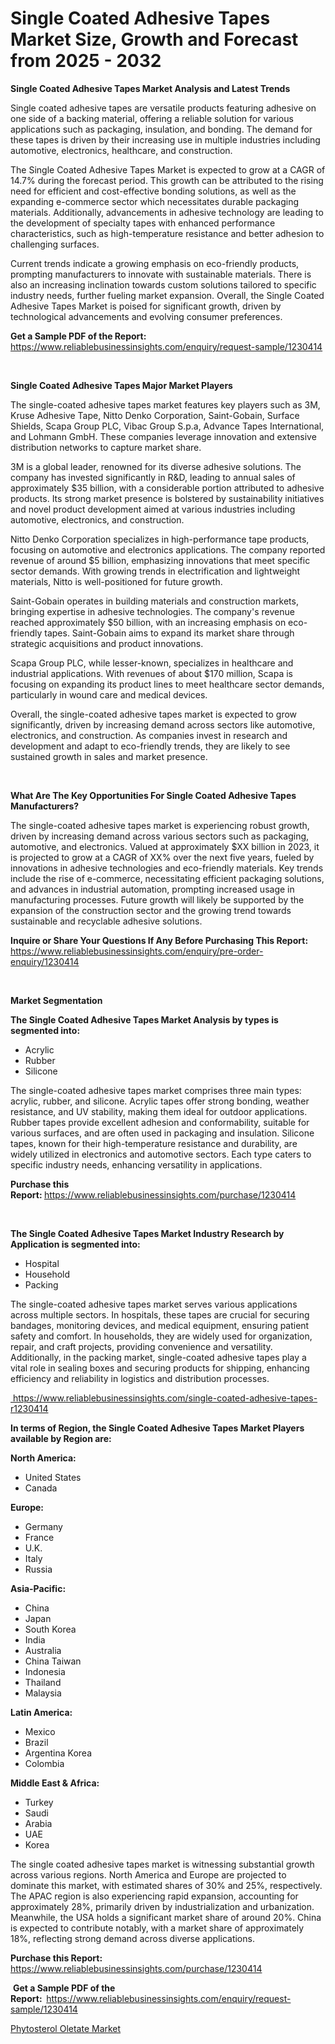 <p><h1>Single Coated Adhesive Tapes Market Size, Growth and Forecast from 2025 - 2032</h1></p><p><strong>Single Coated Adhesive Tapes Market Analysis and Latest Trends</strong></p>
<p><p>Single coated adhesive tapes are versatile products featuring adhesive on one side of a backing material, offering a reliable solution for various applications such as packaging, insulation, and bonding. The demand for these tapes is driven by their increasing use in multiple industries including automotive, electronics, healthcare, and construction. </p><p>The Single Coated Adhesive Tapes Market is expected to grow at a CAGR of 14.7% during the forecast period. This growth can be attributed to the rising need for efficient and cost-effective bonding solutions, as well as the expanding e-commerce sector which necessitates durable packaging materials. Additionally, advancements in adhesive technology are leading to the development of specialty tapes with enhanced performance characteristics, such as high-temperature resistance and better adhesion to challenging surfaces. </p><p>Current trends indicate a growing emphasis on eco-friendly products, prompting manufacturers to innovate with sustainable materials. There is also an increasing inclination towards custom solutions tailored to specific industry needs, further fueling market expansion. Overall, the Single Coated Adhesive Tapes Market is poised for significant growth, driven by technological advancements and evolving consumer preferences.</p></p>
<p><strong>Get a Sample PDF of the Report:&nbsp;</strong> <a href="https://www.reliablebusinessinsights.com/enquiry/request-sample/1230414?utm_campaign=3273&utm_medium=2&utm_source=Github&utm_content=ia&utm_term=03042025&utm_id=single-coated-adhesive-tapes">https://www.reliablebusinessinsights.com/enquiry/request-sample/1230414</a></p>
<p>&nbsp;</p>
<p><strong>Single Coated Adhesive Tapes Major Market Players</strong></p>
<p><p>The single-coated adhesive tapes market features key players such as 3M, Kruse Adhesive Tape, Nitto Denko Corporation, Saint-Gobain, Surface Shields, Scapa Group PLC, Vibac Group S.p.a, Advance Tapes International, and Lohmann GmbH. These companies leverage innovation and extensive distribution networks to capture market share.</p><p>3M is a global leader, renowned for its diverse adhesive solutions. The company has invested significantly in R&D, leading to annual sales of approximately $35 billion, with a considerable portion attributed to adhesive products. Its strong market presence is bolstered by sustainability initiatives and novel product development aimed at various industries including automotive, electronics, and construction.</p><p>Nitto Denko Corporation specializes in high-performance tape products, focusing on automotive and electronics applications. The company reported revenue of around $5 billion, emphasizing innovations that meet specific sector demands. With growing trends in electrification and lightweight materials, Nitto is well-positioned for future growth.</p><p>Saint-Gobain operates in building materials and construction markets, bringing expertise in adhesive technologies. The company's revenue reached approximately $50 billion, with an increasing emphasis on eco-friendly tapes. Saint-Gobain aims to expand its market share through strategic acquisitions and product innovations.</p><p>Scapa Group PLC, while lesser-known, specializes in healthcare and industrial applications. With revenues of about $170 million, Scapa is focusing on expanding its product lines to meet healthcare sector demands, particularly in wound care and medical devices.</p><p>Overall, the single-coated adhesive tapes market is expected to grow significantly, driven by increasing demand across sectors like automotive, electronics, and construction. As companies invest in research and development and adapt to eco-friendly trends, they are likely to see sustained growth in sales and market presence.</p></p>
<p>&nbsp;</p>
<p><strong>What Are The Key Opportunities For Single Coated Adhesive Tapes Manufacturers?</strong></p>
<p><p>The single-coated adhesive tapes market is experiencing robust growth, driven by increasing demand across various sectors such as packaging, automotive, and electronics. Valued at approximately $XX billion in 2023, it is projected to grow at a CAGR of XX% over the next five years, fueled by innovations in adhesive technologies and eco-friendly materials. Key trends include the rise of e-commerce, necessitating efficient packaging solutions, and advances in industrial automation, prompting increased usage in manufacturing processes. Future growth will likely be supported by the expansion of the construction sector and the growing trend towards sustainable and recyclable adhesive solutions.</p></p>
<p><strong>Inquire or Share Your Questions If Any Before Purchasing This Report:</strong> <a href="https://www.reliablebusinessinsights.com/enquiry/pre-order-enquiry/1230414?utm_campaign=3273&utm_medium=2&utm_source=Github&utm_content=ia&utm_term=03042025&utm_id=single-coated-adhesive-tapes">https://www.reliablebusinessinsights.com/enquiry/pre-order-enquiry/1230414</a></p>
<p>&nbsp;</p>
<p><strong>Market Segmentation</strong></p>
<p><strong>The Single Coated Adhesive Tapes Market Analysis by types is segmented into:</strong></p>
<p><ul><li>Acrylic</li><li>Rubber</li><li>Silicone</li></ul></p>
<p><p>The single-coated adhesive tapes market comprises three main types: acrylic, rubber, and silicone. Acrylic tapes offer strong bonding, weather resistance, and UV stability, making them ideal for outdoor applications. Rubber tapes provide excellent adhesion and conformability, suitable for various surfaces, and are often used in packaging and insulation. Silicone tapes, known for their high-temperature resistance and durability, are widely utilized in electronics and automotive sectors. Each type caters to specific industry needs, enhancing versatility in applications.</p></p>
<p><strong>Purchase this Report:&nbsp;</strong><a href="https://www.reliablebusinessinsights.com/purchase/1230414?utm_campaign=3273&utm_medium=2&utm_source=Github&utm_content=ia&utm_term=03042025&utm_id=single-coated-adhesive-tapes">https://www.reliablebusinessinsights.com/purchase/1230414</a></p>
<p>&nbsp;</p>
<p><strong>The Single Coated Adhesive Tapes Market Industry Research by Application is segmented into:</strong></p>
<p><ul><li>Hospital</li><li>Household</li><li>Packing</li></ul></p>
<p><p>The single-coated adhesive tapes market serves various applications across multiple sectors. In hospitals, these tapes are crucial for securing bandages, monitoring devices, and medical equipment, ensuring patient safety and comfort. In households, they are widely used for organization, repair, and craft projects, providing convenience and versatility. Additionally, in the packing market, single-coated adhesive tapes play a vital role in sealing boxes and securing products for shipping, enhancing efficiency and reliability in logistics and distribution processes.</p></p>
<p><a href="https://www.reliablebusinessinsights.com/single-coated-adhesive-tapes-r1230414?utm_campaign=3273&utm_medium=2&utm_source=Github&utm_content=ia&utm_term=03042025&utm_id=single-coated-adhesive-tapes">&nbsp;https://www.reliablebusinessinsights.com/single-coated-adhesive-tapes-r1230414</a></p>
<p><strong>In terms of Region, the Single Coated Adhesive Tapes Market Players available by Region are:</strong></p>
<p>
    <p> <strong> North America: </strong>
        <ul>
            <li>United States</li>
            <li>Canada</li>
        </ul>
        </p> 
    <p> <strong> Europe: </strong>
        <ul>
            <li>Germany</li>
            <li>France</li>
            <li>U.K.</li>
            <li>Italy</li>
            <li>Russia</li>
        </ul>
        </p> 
    <p> <strong> Asia-Pacific: </strong>
        <ul>
            <li>China</li>
            <li>Japan</li>
            <li>South Korea</li>
            <li>India</li>
            <li>Australia</li>
            <li>China Taiwan</li>
            <li>Indonesia</li>
            <li>Thailand</li>
            <li>Malaysia</li>
        </ul>
        </p> 
    <p> <strong> Latin America: </strong>
        <ul>
            <li>Mexico</li>
            <li>Brazil</li>
            <li>Argentina Korea</li>
            <li>Colombia</li>
        </ul>
        </p> 
    <p> <strong> Middle East & Africa: </strong>
        <ul>
            <li>Turkey</li>
            <li>Saudi</li>
            <li>Arabia</li>
            <li>UAE</li>
            <li>Korea</li>
        </ul>
    </p>
    </p>
<p><p>The single coated adhesive tapes market is witnessing substantial growth across various regions. North America and Europe are projected to dominate this market, with estimated shares of 30% and 25%, respectively. The APAC region is also experiencing rapid expansion, accounting for approximately 28%, primarily driven by industrialization and urbanization. Meanwhile, the USA holds a significant market share of around 20%. China is expected to contribute notably, with a market share of approximately 18%, reflecting strong demand across diverse applications.</p></p>
<p><strong>Purchase this Report: </strong><a href="https://www.reliablebusinessinsights.com/purchase/1230414?utm_campaign=3273&utm_medium=2&utm_source=Github&utm_content=ia&utm_term=03042025&utm_id=single-coated-adhesive-tapes">https://www.reliablebusinessinsights.com/purchase/1230414</a></p>
<p>&nbsp;<strong>Get a Sample PDF of the Report:&nbsp;&nbsp;</strong><a href="https://www.reliablebusinessinsights.com/enquiry/request-sample/1230414?utm_campaign=3273&utm_medium=2&utm_source=Github&utm_content=ia&utm_term=03042025&utm_id=single-coated-adhesive-tapes">https://www.reliablebusinessinsights.com/enquiry/request-sample/1230414</a></p>
<p><strong></strong></p>
<p><p><a href="https://github.com/alejnaouare/Market-Research-Report-List-1/blob/main/phytosterol-oletate-market.md?utm_campaign=3273&utm_medium=2&utm_source=Github&utm_content=ia&utm_term=03042025&utm_id=single-coated-adhesive-tapes">Phytosterol Oletate Market</a></p></p>